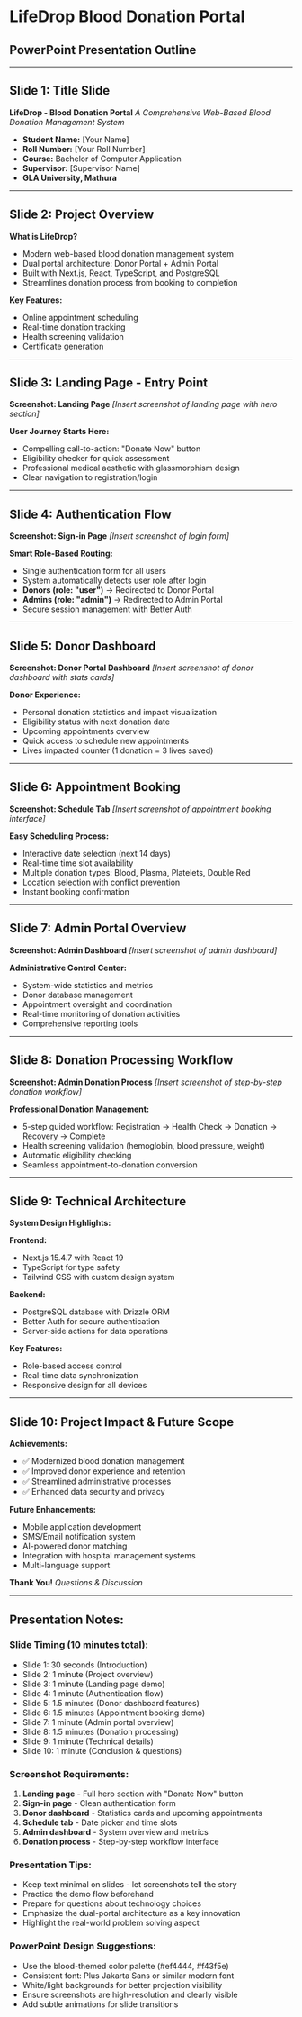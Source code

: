 # LifeDrop Blood Donation Portal
## PowerPoint Presentation Outline

---

## Slide 1: Title Slide
**LifeDrop - Blood Donation Portal**
*A Comprehensive Web-Based Blood Donation Management System*

- **Student Name:** [Your Name]
- **Roll Number:** [Your Roll Number]
- **Course:** Bachelor of Computer Application
- **Supervisor:** [Supervisor Name]
- **GLA University, Mathura**

---

## Slide 2: Project Overview
**What is LifeDrop?**

- Modern web-based blood donation management system
- Dual portal architecture: Donor Portal + Admin Portal
- Built with Next.js, React, TypeScript, and PostgreSQL
- Streamlines donation process from booking to completion

**Key Features:**
- Online appointment scheduling
- Real-time donation tracking
- Health screening validation
- Certificate generation

---

## Slide 3: Landing Page - Entry Point
**Screenshot: Landing Page**
*[Insert screenshot of landing page with hero section]*

**User Journey Starts Here:**
- Compelling call-to-action: "Donate Now" button
- Eligibility checker for quick assessment
- Professional medical aesthetic with glassmorphism design
- Clear navigation to registration/login

---

## Slide 4: Authentication Flow
**Screenshot: Sign-in Page**
*[Insert screenshot of login form]*

**Smart Role-Based Routing:**
- Single authentication form for all users
- System automatically detects user role after login
- **Donors (role: "user")** → Redirected to Donor Portal
- **Admins (role: "admin")** → Redirected to Admin Portal
- Secure session management with Better Auth

---

## Slide 5: Donor Dashboard
**Screenshot: Donor Portal Dashboard**
*[Insert screenshot of donor dashboard with stats cards]*

**Donor Experience:**
- Personal donation statistics and impact visualization
- Eligibility status with next donation date
- Upcoming appointments overview
- Quick access to schedule new appointments
- Lives impacted counter (1 donation = 3 lives saved)

---

## Slide 6: Appointment Booking
**Screenshot: Schedule Tab**
*[Insert screenshot of appointment booking interface]*

**Easy Scheduling Process:**
- Interactive date selection (next 14 days)
- Real-time time slot availability
- Multiple donation types: Blood, Plasma, Platelets, Double Red
- Location selection with conflict prevention
- Instant booking confirmation

---

## Slide 7: Admin Portal Overview
**Screenshot: Admin Dashboard**
*[Insert screenshot of admin dashboard]*

**Administrative Control Center:**
- System-wide statistics and metrics
- Donor database management
- Appointment oversight and coordination
- Real-time monitoring of donation activities
- Comprehensive reporting tools

---

## Slide 8: Donation Processing Workflow
**Screenshot: Admin Donation Process**
*[Insert screenshot of step-by-step donation workflow]*

**Professional Donation Management:**
- 5-step guided workflow: Registration → Health Check → Donation → Recovery → Complete
- Health screening validation (hemoglobin, blood pressure, weight)
- Automatic eligibility checking
- Seamless appointment-to-donation conversion

---

## Slide 9: Technical Architecture
**System Design Highlights:**

**Frontend:**
- Next.js 15.4.7 with React 19
- TypeScript for type safety
- Tailwind CSS with custom design system

**Backend:**
- PostgreSQL database with Drizzle ORM
- Better Auth for secure authentication
- Server-side actions for data operations

**Key Features:**
- Role-based access control
- Real-time data synchronization
- Responsive design for all devices

---

## Slide 10: Project Impact & Future Scope
**Achievements:**
- ✅ Modernized blood donation management
- ✅ Improved donor experience and retention
- ✅ Streamlined administrative processes
- ✅ Enhanced data security and privacy

**Future Enhancements:**
- Mobile application development
- SMS/Email notification system
- AI-powered donor matching
- Integration with hospital management systems
- Multi-language support

**Thank You!**
*Questions & Discussion*

---

## Presentation Notes:

### Slide Timing (10 minutes total):
- Slide 1: 30 seconds (Introduction)
- Slide 2: 1 minute (Project overview)
- Slide 3: 1 minute (Landing page demo)
- Slide 4: 1 minute (Authentication flow)
- Slide 5: 1.5 minutes (Donor dashboard features)
- Slide 6: 1.5 minutes (Appointment booking demo)
- Slide 7: 1 minute (Admin portal overview)
- Slide 8: 1.5 minutes (Donation processing)
- Slide 9: 1 minute (Technical details)
- Slide 10: 1 minute (Conclusion & questions)

### Screenshot Requirements:
1. **Landing page** - Full hero section with "Donate Now" button
2. **Sign-in page** - Clean authentication form
3. **Donor dashboard** - Statistics cards and upcoming appointments
4. **Schedule tab** - Date picker and time slots
5. **Admin dashboard** - System overview and metrics
6. **Donation process** - Step-by-step workflow interface

### Presentation Tips:
- Keep text minimal on slides - let screenshots tell the story
- Practice the demo flow beforehand
- Prepare for questions about technology choices
- Emphasize the dual-portal architecture as a key innovation
- Highlight the real-world problem solving aspect

### PowerPoint Design Suggestions:
- Use the blood-themed color palette (#ef4444, #f43f5e)
- Consistent font: Plus Jakarta Sans or similar modern font
- White/light backgrounds for better projection visibility
- Ensure screenshots are high-resolution and clearly visible
- Add subtle animations for slide transitions
